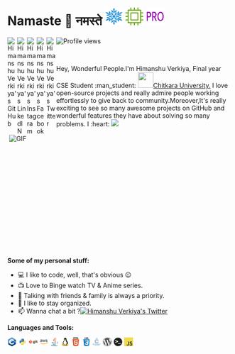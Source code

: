 # Namaste :pray: नमस्ते <a href='https://archiveprogram.github.com/'><img src='https://raw.githubusercontent.com/acervenky/animated-github-badges/master/assets/acbadge.gif' width='40' height='40'></a> <a href='https://docs.github.com/en/developers'><img src='https://raw.githubusercontent.com/acervenky/animated-github-badges/master/assets/devbadge.gif' width='40' height='40'></a> <a href='https://github.com/pricing'><img src='https://raw.githubusercontent.com/acervenky/animated-github-badges/master/assets/pro.gif' width='40' height='40'></a>



<a href="https://www.github.com/hiverkiya/">
  <img align="left" alt="Himanshu Verkiya's GitHub " width="22px" src="https://raw.githubusercontent.com/hiverkiya/hiverkiya/master/images/github.svg" />
</a>
<a href="https://www.linkedin.com/in/hiverkiya/">
  <img align="left" alt="Himanshu Verkiya's LinkedIN" width="22px" src="https://raw.githubusercontent.com/hiverkiya/hiverkiya/master/images/linkedin.svg" />
</a> 
<a href="https://www.instagram.com/hiverkiya/">
  <img align="left" alt="Himanshu Verkiya's Instagram" width="22px" src="https://raw.githubusercontent.com/hiverkiya/hiverkiya/master/images/instagram.svg" />
</a>
<a href="https://www.facebook.com/hiverkiya/">
  <img align="left" alt="Himanshu Verkiya's Facebook " width="22px" src="https://raw.githubusercontent.com/hiverkiya/hiverkiya/master/images/facebook.svg" />
</a>
<a href="https://www.twitter.com/hiverkiya/">
  <img align="left" alt="Himanshu Verkiya's Twitter " width="22px" src="https://raw.githubusercontent.com/hiverkiya/hiverkiya/master/images/twitter.svg" />
</a>


![Profile views](https://gpvc.arturio.dev/hiverkiya)  

<br />
<p>Hey, Wonderful People.I'm Himanshu Verkiya, Final year CSE Student :man_student: <a href ="https://www.chitkarauniversity.edu.in/"><img src='https://raw.githubusercontent.com/hiverkiya/hiverkiya/master/images/chitkara_university.png' width='35' height='35'>Chitkara University.<a> I love open-source projects and really admire people working effortlessly to give back to community.Moreover,It's really exciting to see so many awesome projects on GitHub and wonderful features they have about solving so many problems. I :heart: <img " width="15px" src="https://raw.githubusercontent.com/hiverkiya/hiverkiya/master/images/github.svg" /></p>
<img align="right" alt="GIF" src="https://github.com/hiverkiya/hiverkiya/blob/master/images/fishes.gif?raw=true" width="500" height="275" />
 
 **Some of my personal stuff:**

- 💻 I like to code, well, that's obvious :wink:
- :tv: Love to Binge watch TV & Anime series.
- 💬 Talking with friends & family is always a priority.
- 📝 I like to stay organized.
- 📫 Wanna chat a bit ?<a href="https://twitter.com/hiverkiya"><img alt="Himanshu Verkiya's Twitter " width="20px" src="https://raw.githubusercontent.com/hiverkiya/hiverkiya/master/images/twitter.svg" /></a>

**Languages and Tools:**  

<code><img height="20" src="https://raw.githubusercontent.com/github/explore/80688e429a7d4ef2fca1e82350fe8e3517d3494d/topics/cpp/cpp.png"></code>
<code><img height="20" src="https://raw.githubusercontent.com/github/explore/80688e429a7d4ef2fca1e82350fe8e3517d3494d/topics/python/python.png"></code>
<code><img height="20" src="https://raw.githubusercontent.com/github/explore/80688e429a7d4ef2fca1e82350fe8e3517d3494d/topics/git/git.png"></code>
<code><img height="20" src="https://raw.githubusercontent.com/github/explore/80688e429a7d4ef2fca1e82350fe8e3517d3494d/topics/aws/aws.png"></code>
<code><img height="20" src="https://raw.githubusercontent.com/github/explore/80688e429a7d4ef2fca1e82350fe8e3517d3494d/topics/java/java.png"></code>
<code><img height="20" src="https://raw.githubusercontent.com/github/explore/80688e429a7d4ef2fca1e82350fe8e3517d3494d/topics/linux/linux.png"></code>
<code><img height="20" src="https://raw.githubusercontent.com/github/explore/80688e429a7d4ef2fca1e82350fe8e3517d3494d/topics/html/html.png"></code>
<code><img height="20" src="https://raw.githubusercontent.com/github/explore/80688e429a7d4ef2fca1e82350fe8e3517d3494d/topics/css/css.png"></code>
<code><img height="20" src="https://raw.githubusercontent.com/github/explore/80688e429a7d4ef2fca1e82350fe8e3517d3494d/topics/c/c.png"></code>
<code><img height="20" src="https://raw.githubusercontent.com/github/explore/80688e429a7d4ef2fca1e82350fe8e3517d3494d/topics/wordpress/wordpress.png"></code>
<code><img height="20" src="https://raw.githubusercontent.com/github/explore/80688e429a7d4ef2fca1e82350fe8e3517d3494d/topics/terminal/terminal.png"></code>
<code><img height="20" src="https://raw.githubusercontent.com/github/explore/80688e429a7d4ef2fca1e82350fe8e3517d3494d/topics/javascript/javascript.png"></code>
